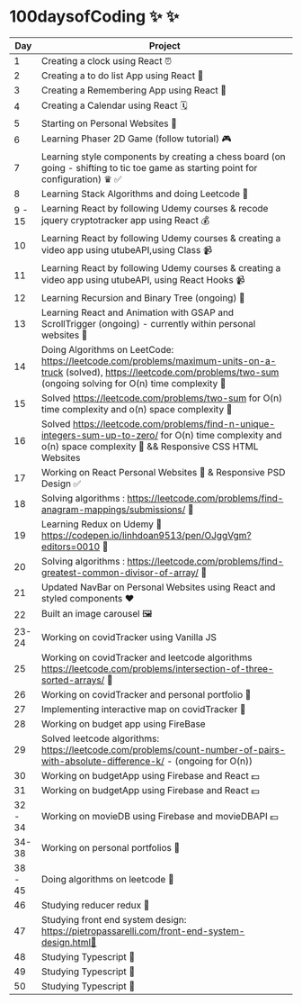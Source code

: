 # 100daysofCoding ✨ ✨

| Day     | Project                                                                                                                                                                           |
| ------- | --------------------------------------------------------------------------------------------------------------------------------------------------------------------------------- |
| 1       | Creating a clock using React ⏰                                                                                                                                                   |
| 2       | Creating a to do list App using React 🧾                                                                                                                                          |
| 3       | Creating a Remembering App using React 🔮                                                                                                                                         |
| 4       | Creating a Calendar using React 🗓                                                                                                                                                 |
| 5       | Starting on Personal Websites 🙈                                                                                                                                                  |
| 6       | Learning Phaser 2D Game (follow tutorial) 🎮                                                                                                                                      |
| 7       | Learning style components by creating a chess board (on going - shifting to tic toe game as starting point for configuration) ♛ ✅                                                |
| 8       | Learning Stack Algorithms and doing Leetcode 🧩                                                                                                                                   |
| 9 - 15  | Learning React by following Udemy courses & recode jquery cryptotracker app using React 💰                                                                                        |
| 10      | Learning React by following Udemy courses & creating a video app using utubeAPI,using Class 📹                                                                                    |
| 11      | Learning React by following Udemy courses & creating a video app using utubeAPI, using React Hooks 📹                                                                             |
| 12      | Learning Recursion and Binary Tree (ongoing) 🧩                                                                                                                                   |
| 13      | Learning React and Animation with GSAP and ScrollTrigger (ongoing) - currently within personal websites 🙈                                                                        |
| 14      | Doing Algorithms on LeetCode: https://leetcode.com/problems/maximum-units-on-a-truck (solved), https://leetcode.com/problems/two-sum (ongoing solving for O(n) time complexity 🧩 |
| 15      | Solved https://leetcode.com/problems/two-sum for O(n) time complexity and o(n) space complexity 🧩                                                                                |
| 16      | Solved https://leetcode.com/problems/find-n-unique-integers-sum-up-to-zero/ for O(n) time complexity and o(n) space complexity 🧩 && Responsive CSS HTML Websites                 |
| 17      | Working on React Personal Websites 🧩 & Responsive PSD Design ✅                                                                                                                  |
| 18      | Solving algorithms : https://leetcode.com/problems/find-anagram-mappings/submissions/ 🧩                                                                                          |
| 19      | Learning Redux on Udemy 👀 https://codepen.io/linhdoan9513/pen/OJggVgm?editors=0010 🧩                                                                                            |
| 20      | Solving algorithms : https://leetcode.com/problems/find-greatest-common-divisor-of-array/ 🧩                                                                                      |
| 21      | Updated NavBar on Personal Websites using React and styled components ❤︎                                                                                                          |
| 22      | Built an image carousel 🖼                                                                                                                                                         |
| 23-24   | Working on covidTracker using Vanilla JS                                                                                                                                          |
| 25      | Working on covidTracker and leetcode algorithms https://leetcode.com/problems/intersection-of-three-sorted-arrays/ 🧩                                                             |
| 26      | Working on covidTracker and personal portfolio 🙈                                                                                                                                 |
| 27      | Implementing interactive map on covidTracker 🙈                                                                                                                                   |
| 28      | Working on budget app using FireBase                                                                                                                                              |
| 29      | Solved leetcode algorithms: https://leetcode.com/problems/count-number-of-pairs-with-absolute-difference-k/ - (ongoing for O(n))                                                  |
| 30      | Working on budgetApp using Firebase and React 💵                                                                                                                                  |
| 31      | Working on budgetApp using Firebase and React 💵                                                                                                                                  |
| 32 - 34 | Working on movieDB using Firebase and movieDBAPI 💵                                                                                                                               |
| 34-38   | Working on personal portfolios 🧩                                                                                                                                                 |
| 38 - 45 | Doing algorithms on leetcode 🧩                                                                                                                                                   |
| 46      | Studying reducer redux 🧩                                                                                                                                                         |
| 47      | Studying front end system design: https://pietropassarelli.com/front-end-system-design.html🧩                                                                                     |
| 48      | Studying Typescript 🧩                                                                                                                                                            |
| 49      | Studying Typescript 🧩                                                                                                                                                            |
| 50      | Studying Typescript 🧩                                                                                                                                                            |
